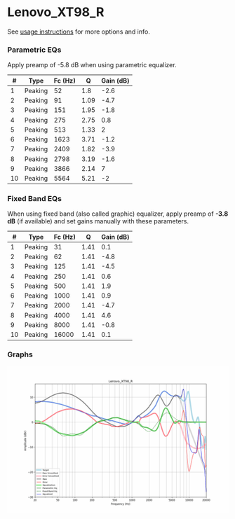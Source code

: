 # Lenovo_XT98_R
See [usage instructions](https://github.com/jaakkopasanen/AutoEq#usage) for more options and info.

### Parametric EQs
Apply preamp of -5.8 dB when using parametric equalizer.

|   # | Type    |   Fc (Hz) |    Q |   Gain (dB) |
|-----|---------|-----------|------|-------------|
|   1 | Peaking |        52 | 1.8  |        -2.6 |
|   2 | Peaking |        91 | 1.09 |        -4.7 |
|   3 | Peaking |       151 | 1.95 |        -1.8 |
|   4 | Peaking |       275 | 2.75 |         0.8 |
|   5 | Peaking |       513 | 1.33 |         2   |
|   6 | Peaking |      1623 | 3.71 |        -1.2 |
|   7 | Peaking |      2409 | 1.82 |        -3.9 |
|   8 | Peaking |      2798 | 3.19 |        -1.6 |
|   9 | Peaking |      3866 | 2.14 |         7   |
|  10 | Peaking |      5564 | 5.21 |        -2   |

### Fixed Band EQs
When using fixed band (also called graphic) equalizer, apply preamp of **-3.8 dB** (if available) and set gains manually with these parameters.

|   # | Type    |   Fc (Hz) |    Q |   Gain (dB) |
|-----|---------|-----------|------|-------------|
|   1 | Peaking |        31 | 1.41 |         0.1 |
|   2 | Peaking |        62 | 1.41 |        -4.8 |
|   3 | Peaking |       125 | 1.41 |        -4.5 |
|   4 | Peaking |       250 | 1.41 |         0.6 |
|   5 | Peaking |       500 | 1.41 |         1.9 |
|   6 | Peaking |      1000 | 1.41 |         0.9 |
|   7 | Peaking |      2000 | 1.41 |        -4.7 |
|   8 | Peaking |      4000 | 1.41 |         4.6 |
|   9 | Peaking |      8000 | 1.41 |        -0.8 |
|  10 | Peaking |     16000 | 1.41 |         0.1 |

### Graphs
![](./Lenovo_XT98_R.png)
